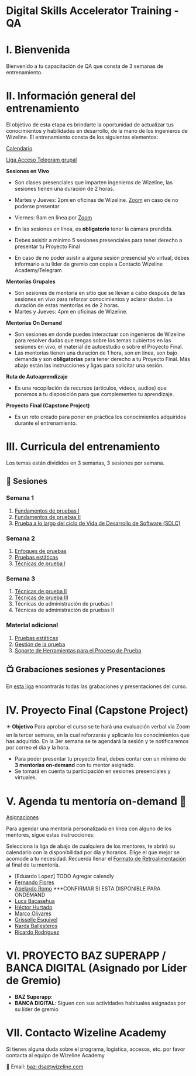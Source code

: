 # Digital Skills Accelerator Training - QA

# I. Bienvenida
Bienvenido a tu capacitación de QA que consta de 3 semanas de entrenamiento.

# II. Información general del entrenamiento
El objetivo de esta etapa es brindarte la oportunidad de actualizar tus conocimientos y habilidades en desarrollo, de la mano de los ingenieros de Wizeline. El entrenamiento consta de los siguientes elementos:

[Calendario](https://github.com/wizelineacademy/BAZQA32022/blob/main/Screen%20Shot%202022-10-27%20at%2011.24.49.png)

[Liga Acceso Telegram grupal](https://t.me/+HVNFH3VPuW9lODgx)

**Sesiones en Vivo** 
- Son clases presenciales que imparten ingenieros de Wizeline, las sesiones tienen una duración de 2 horas.
- Martes y Jueves: 2pm en oficinas de Wizeline. [Zoom](https://wizeline.zoom.us/j/83867753230?pwd=QXY3TE5Teis3V3Zja2JmWVdzRGFoZz09) en caso de no poderse presentar
- Viernes: 9am en línea por [Zoom](https://wizeline.zoom.us/j/83867753230?pwd=QXY3TE5Teis3V3Zja2JmWVdzRGFoZz09)

- En las sesiones en línea, es **obligatorio** tener la cámara prendida.
- Debes asisitir a mínimo 5 sesiones presenciales para tener derecho a presentar tu Proyecto Final
- En caso de no poder asistir a alguna sesión presencial y/o virtual, debes informarlo a tu líder de gremio con copia a Contacto Wizeline Academy/Telegram 

**Mentorías Grupales**
- Son sesiones de mentoría en sitio que se llevan a cabo después de las sesiones en vivo para reforzar conocimientos y aclarar dudas. La duración de estas mentorías es de 2 horas.
- Martes y Jueves: 4pm en oficinas de Wizeline.

**Mentorías On Demand**
- Son sesiones en donde puedes interactuar con ingenieros de Wizeline para resolver dudas que tengas sobre los temas cubiertos en las sesiones en vivo, el material de autoestudio o sobre el Proyecto Final. 
- Las mentorías tienen una duración de 1 hora, son en línea, son bajo demanda y son **obligatorias** para tener derecho a tu Proyecto Final. Más abajo están las instrucciones y ligas para solicitar una sesión.

**Ruta de Autoaprendizaje**
- Es una recopilación de recursos (artículos, videos, audios) que ponemos a tu disposición para que complementes tu aprendizaje.

**Proyecto Final (Capstone Project)**
- Es un reto creado para poner en práctica los conocimientos adquiridos durante el entrenamiento. 

# III. Curricula del entrenamiento
Los temas están divididos en 3 semanas, 3 sesiones por semana. 

## :bookmark_tabs: Sesiones

### Semana 1  
   1. [Fundamentos de pruebas I](./Semana%201/Fundamentos%20de%20las%20pruebas%20I/README.md)
   2. [Fundamentos de pruebas II](./Semana%201/Fundamentos%20de%20las%20pruebas%20II/README.md)
   3. [Prueba a lo largo del ciclo de Vida de Desarrollo de Software (SDLC)](./Semana%202/Prueba%20a%20lo%20largo%20del%20ciclo%20de%20Vida%20de%20Desarrollo%20de%20Software/README.md) 

### Semana 2  
   1. [Enfoques de pruebas](./Semana%202/Enfoques%20de%20las%20pruebas/README.md)
   2. [Pruebas estáticas](./Semana%203/Pruebas%20estaticas/README.md)
   3. [Técnicas de prueba I](./Semana%203/Tecnicas%20de%20prueba%20I/README.md)

### Semana 3  
   1. [Técnicas de prueba II](./Semana%204/Tecnicas%20de%20prueba%20II/README.md)
   2. [Técnicas de prueba III](./Semana%204/Tecnicas%20de%20prueba%20III/README.md)
   3. Técnicas de administración de pruebas I
   4. Técnicas de administración de pruebas II


### Material adicional
   1. [Pruebas estáticas](./Semana%203/Pruebas%20estaticas/README.md) 
   2. [Gestión de la prueba](./Semana%205/Gesti%C3%B3n%20de%20la%20prueba/README.md)
   3. [Soporte de Herramientas para el Proceso de Prueba](./Semana%205/Soporte%20de%20Herramientas%20para%20el%20Proceso%20de%20Prueba/README.md)
   

   
   ## 📺 Grabaciones sesiones y Presentaciones

En [esta liga](Grabaciones%20y%20Presentaciones.md) encontrarás todas las grabaciones y presentaciones del curso.

# IV. Proyecto Final (Capstone Project)
✴️ **Objetivo**
Para aprobar el curso se te hará una evaluación verbal vía Zoom en la tercer semana, en la cual reforzarás y aplicarás los conocimientos que has adquirido.
En la 3er semana se te agendará la sesión y te notificaremos por correo el día y la hora.
- Para poder presentar tu proyecto final, debes contar con un mínimo de **3 mentorías on-demand** con tu mentor asignado.
- Se tomará en cuenta tu participación en sesiones presenciales y virtuales. 

# V. Agenda tu mentoría on-demand 📆
[Asignaciones]()

Para agendar una mentoría personalizada en línea con alguno de los mentores, sigue estas instrucciones:

Selecciona la liga de abajo de cualquiera de los mentores, te abrirá su calendario con la disponibilidad por día y horarios. Elige el que mejor se acomode a tu necesidad.
Recuerda llenar el [Formato de Retroalimentación](https://forms.gle/UJCDTYEqpFqxbA7WA) al final de tu mentoría.

- [Eduardo Lopez] TODO Agregar calendly
- [Fernando Flores](https://calendly.com/lfernandofloresc/baz-mentorias-1-1)
- [Abelardo Romo](https://calendly.com/abelardo-romo/baz-mentoria-1-91) ***CONFIRMAR SI ESTA DISPONIBLE PARA ONDEMAND 
- [Luca Bacasehua](https://calendly.com/luca-bacasehua/baz-mentoria-1-1)
- [Héctor Hurtado](https://calendly.com/hectorhurtadof/baz-mentoria-1-1)
- [Marco Olivares](https://calendly.com/marco-olivares/baz-mentoria-1-1)
- [Grisselle Esquivel](https://calendly.com/grissell-esquivel/baz-mentoria-1-1)
- [Narda Ballesteros](https://calendly.com/nardaballesteros/baz-mentoria-1-1)
- [Ricardo Rodríguez](https://calendly.com/ricardo-rodriguezr/baz-mentoria-1-1)


# VI. PROYECTO BAZ SUPERAPP / BANCA DIGITAL (Asignado por Líder de Gremio)
- **BAZ Superapp**: 
- **BANCA DIGITAL**: Siguen con sus actividades habituales asignadas por su líder de gremio

# VII. Contacto Wizeline Academy
Si tienes alguna duda sobre el programa, logística, accesos, etc. por favor contacta al equipo de Wizeline Academy

:email: Email: [baz-dsa@wizeline.com](baz-dsa@wizeline.com)
